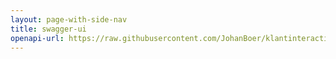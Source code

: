 ```yaml
---
layout: page-with-side-nav
title: swagger-ui
openapi-url: https://raw.githubusercontent.com/JohanBoer/klantinteracties/main/api_familie_x/specificaties/openapi.yaml
---
```


